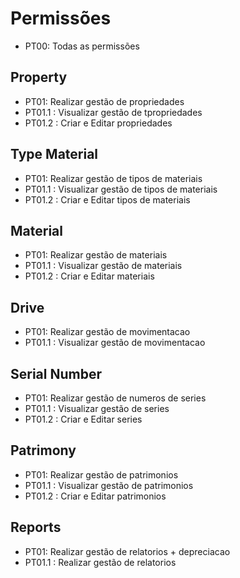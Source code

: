 # Permissões #

- PT00: Todas as permissões

## Property ##

- PT01: Realizar gestão de propriedades
- PT01.1 : Visualizar gestão de tpropriedades
- PT01.2 : Criar e Editar propriedades


## Type Material ##

- PT01: Realizar gestão de tipos de materiais
- PT01.1 : Visualizar gestão de tipos de materiais
- PT01.2 : Criar e Editar tipos de materiais

## Material ##

- PT01: Realizar gestão de materiais
- PT01.1 : Visualizar gestão de materiais
- PT01.2 : Criar e Editar materiais

## Drive ##

- PT01: Realizar gestão de movimentacao
- PT01.1 : Visualizar gestão de movimentacao

## Serial Number ##

- PT01: Realizar gestão de numeros de series
- PT01.1 : Visualizar gestão de series
- PT01.2 : Criar e Editar series


## Patrimony ##

- PT01: Realizar gestão de patrimonios
- PT01.1 : Visualizar gestão de patrimonios
- PT01.2 : Criar e Editar patrimonios

## Reports ##

- PT01: Realizar gestão de relatorios + depreciacao
- PT01.1 : Realizar gestão de relatorios
